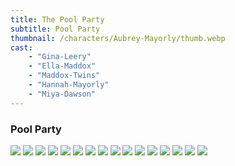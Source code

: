 ```yaml
---
title: The Pool Party
subtitle: Pool Party
thumbnail: /characters/Aubrey-Mayorly/thumb.webp
cast:
    - "Gina-Leery"
    - "Ella-Maddox"
    - "Maddox-Twins"
    - "Hannah-Mayorly"
    - "Miya-Dawson"
---
```


### Pool Party


<img class="story-pic" src="/stories/pool-party/pool-party-1.webp" />

<img class="story-pic" src="/stories/pool-party/pool-party-2.webp" />

<img class="story-pic" src="/stories/pool-party/pool-party-3.webp" />

<img class="story-pic" src="/stories/pool-party/pool-party-4.webp" />

<img class="story-pic" src="/stories/pool-party/pool-party-5.webp" />

<img class="story-pic" src="/stories/pool-party/pool-party-6.webp" />

<img class="story-pic" src="/stories/pool-party/pool-party-7.webp" />

<img class="story-pic" src="/stories/pool-party/pool-party-8.webp" />

<img class="story-pic" src="/stories/pool-party/pool-party-9.webp" />

<img class="story-pic" src="/stories/pool-party/pool-party-10.webp" />

<img class="story-pic" src="/stories/pool-party/pool-party-11.webp" />

<img class="story-pic" src="/stories/pool-party/pool-party-12.webp" />

<img class="story-pic" src="/stories/pool-party/pool-party-13.webp" />

<img class="story-pic" src="/stories/pool-party/pool-party-14.webp" />

<img class="story-pic" src="/stories/pool-party/pool-party-15.webp" />

<img class="story-pic" src="/stories/pool-party/pool-party-16.webp" />